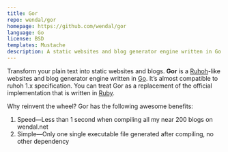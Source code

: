 ```yaml
---
title: Gor
repo: wendal/gor
homepage: https://github.com/wendal/gor
language: Go
license: BSD
templates: Mustache
description: A static websites and blog generator engine written in Go
---
```


Transform your plain text into static websites and blogs.
**Gor** is a [Ruhoh](http://ruhoh.com/)-like websites and blog generator engine written in [Go](http://golang.org/). It’s almost compatible to ruhoh 1.x specification. You can treat Gor as a replacement of the official implementation that is written in [Ruby](http://www.ruby-lang.org/en/).

Why reinvent the wheel? Gor has the following awesome benefits:

1. Speed&mdash;Less than 1 second when compiling all my near 200 blogs on wendal.net
2. Simple&mdash;Only one single executable file generated after compiling, no other dependency
